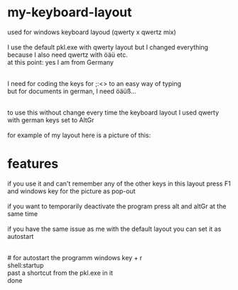 # my-keyboard-layout
used for windows keyboard layoud (qwerty x qwertz mix)<br>
<br>
I use the default pkl.exe with qwerty layout but I changed everything because I also need qwertz with öäü etc. <br>
at this point: yes I am from Germany<br><br>

I need for coding the keys for ;:<> to an easy way of typing<br>
but for documents in german, I need öäüß... <br><br>

to use this without change every time the keyboard layout I used qwerty with german keys set to AltGr<br>
<br>
for example of my layout here is a picture of this:<br>

# features
if you use it and can't remember any of the other keys in this layout press F1 and windows key for the picture as pop-out<br>
<br>
if you want to temporarily deactivate the program press alt and altGr at the same time<br>
<br>
if you have the same issue as me with the default layout you can set it as autostart<br>

<br>
# for autostart the programm
windows key + r<br>
shell:startup<br>
past a shortcut from the pkl.exe in it<br>
done<br>





